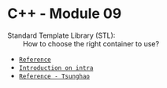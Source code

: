 # C++ - Module 09
Standard Template Library (STL): <br>
&nbsp; &nbsp; &nbsp; &nbsp; How to choose the right container to use? <br>
- [`Reference`](https://github.com/48d31kh413k/1337-CPP-42/tree/main/CPP09)
- [`Introduction on intra`](https://elearning.intra.42.fr/notions/piscine-c-d08-stl/subnotions)
- [`Reference - Tsunghao`](https://github.com/Tsunghao-C/Common-Course/tree/main/CPP_Module/Module09)
